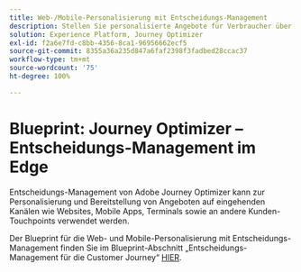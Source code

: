 ```yaml
---
title: Web-/Mobile-Personalisierung mit Entscheidungs-Management
description: Stellen Sie personalisierte Angebote für Verbraucher über verschiedene Kanäle hinweg bereit, einschließlich Terminals und durch Agenten unterstützte Erlebnisse.
solution: Experience Platform, Journey Optimizer
exl-id: f2a6e7fd-c8bb-4356-8ca1-96956662ecf5
source-git-commit: 8355a36a235d847a6faf2398f3fadbed28ccac37
workflow-type: tm+mt
source-wordcount: '75'
ht-degree: 100%

---
```


# Blueprint: Journey Optimizer – Entscheidungs-Management im Edge

Entscheidungs-Management von Adobe Journey Optimizer kann zur Personalisierung und Bereitstellung von Angeboten auf eingehenden Kanälen wie Websites, Mobile Apps, Terminals sowie an andere Kunden-Touchpoints verwendet werden.

Der Blueprint für die Web- und Mobile-Personalisierung mit Entscheidungs-Management finden Sie im Blueprint-Abschnitt „Entscheidungs-Management für die Customer Journey“ [HIER](../customer-journeys/decision_management/decision-management-edge.md).
